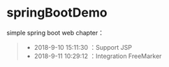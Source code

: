 # springBootDemo
simple spring boot web chapter：
> - 2018-9-10 15:11:30 ：Support JSP
> - 2018-9-11 10:29:12 ：Integration FreeMarker